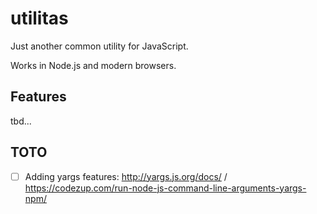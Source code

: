 # utilitas

Just another common utility for JavaScript.

Works in Node.js and modern browsers.

## Features

tbd...
## TOTO

- [ ] Adding yargs features: http://yargs.js.org/docs/ / https://codezup.com/run-node-js-command-line-arguments-yargs-npm/
